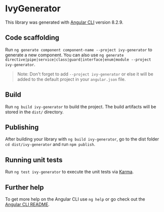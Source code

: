 # IvyGenerator

This library was generated with [Angular CLI](https://github.com/angular/angular-cli) version 8.2.9.

## Code scaffolding

Run `ng generate component component-name --project ivy-generator` to generate a new component. You can also use `ng generate directive|pipe|service|class|guard|interface|enum|module --project ivy-generator`.
> Note: Don't forget to add `--project ivy-generator` or else it will be added to the default project in your `angular.json` file. 

## Build

Run `ng build ivy-generator` to build the project. The build artifacts will be stored in the `dist/` directory.

## Publishing

After building your library with `ng build ivy-generator`, go to the dist folder `cd dist/ivy-generator` and run `npm publish`.

## Running unit tests

Run `ng test ivy-generator` to execute the unit tests via [Karma](https://karma-runner.github.io).

## Further help

To get more help on the Angular CLI use `ng help` or go check out the [Angular CLI README](https://github.com/angular/angular-cli/blob/master/README.md).
